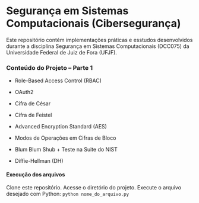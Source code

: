 # Segurança em Sistemas Computacionais (Cibersegurança)

Este repositório contém implementações práticas e esstudos desenvolvidos durante a disciplina Segurança em Sistemas Computacionais (DCC075) da Universidade Federal de Juiz de Fora (UFJF).

### Conteúdo do Projeto – Parte 1

- Role-Based Access Control (RBAC)

- OAuth2

- Cifra de César

- Cifra de Feistel

- Advanced Encryption Standard (AES)

- Modos de Operações em Cifras de Bloco

- Blum Blum Shub + Teste na Suite do NIST

- Diffie-Hellman (DH)


#### Execução dos arquivos

Clone este repositório. Acesse o diretório do projeto. Execute o arquivo desejado com Python: ```python nome_do_arquivo.py```